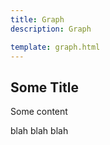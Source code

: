```yaml
---
title: Graph
description: Graph

template: graph.html
---
```


## Some Title

Some content

blah blah blah
